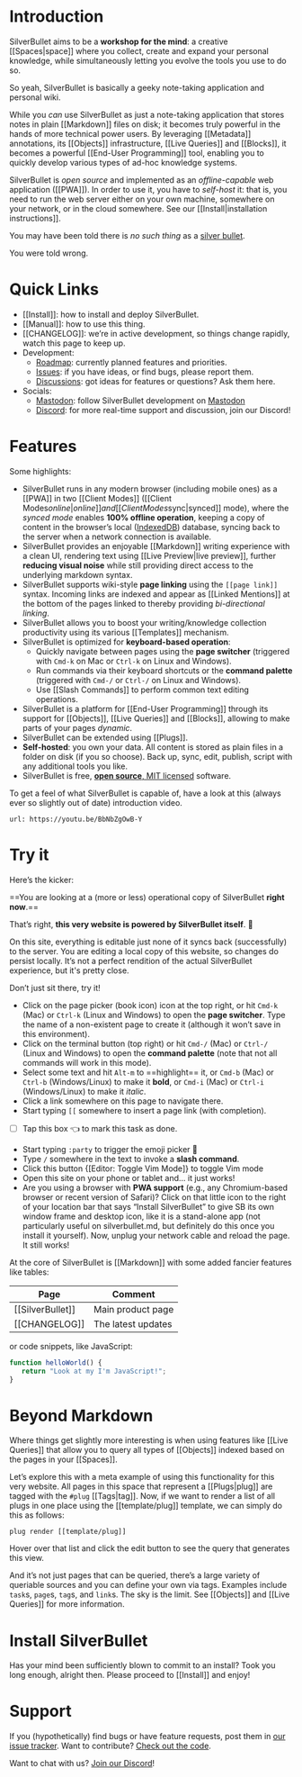 # Introduction
SilverBullet aims to be a **workshop for the mind**: a creative [[Spaces|space]] where you collect, create and expand your personal knowledge, while simultaneously letting you evolve the tools you use to do so.

So yeah, SilverBullet is basically a geeky note-taking application and personal wiki.

While you _can_ use SilverBullet as just a note-taking application that stores notes in plain [[Markdown]] files on disk; it becomes truly powerful in the hands of more technical power users. By leveraging [[Metadata]] annotations, its [[Objects]] infrastructure, [[Live Queries]] and [[Blocks]], it becomes a powerful [[End-User Programming]] tool, enabling you to quickly develop various types of ad-hoc knowledge systems.

SilverBullet is _open source_ and implemented as an _offline-capable_ web application ([[PWA]]). In order to use it, you have to _self-host_ it: that is, you need to run the web server either on your own machine, somewhere on your network, or in the cloud somewhere. See our [[Install|installation instructions]].

You may have been told there is _no such thing_ as a [silver bullet](https://en.wikipedia.org/wiki/Silver_bullet).

You were told wrong.

# Quick Links
* [[Install]]: how to install and deploy SilverBullet.
* [[Manual]]: how to use this thing.
* [[CHANGELOG]]: we’re in active development, so things change rapidly, watch this page to keep up.
* Development:
  * [Roadmap](https://github.com/orgs/silverbulletmd/projects/2/views/1): currently planned features and priorities.
  * [Issues](https://github.com/silverbulletmd/silverbullet/issues): if you have ideas, or find bugs, please report them.
  * [Discussions](https://github.com/silverbulletmd/silverbullet/discussions): got ideas for features or questions? Ask them here.
* Socials:
  * [Mastodon](https://fosstodon.org/@silverbulletmd): follow SilverBullet development on [Mastodon](https://joinmastodon.org/)
  * [Discord](https://discord.gg/EvXbFucTxn): for more real-time support and discussion, join our Discord!

# Features
Some highlights:

* SilverBullet runs in any modern browser (including mobile ones) as a [[PWA]] in two [[Client Modes]] ([[Client Modes$online|online]] and [[Client Modes$sync|synced]] mode), where the _synced mode_ enables **100% offline operation**, keeping a copy of content in the browser’s local ([IndexedDB](https://developer.mozilla.org/en-US/docs/Web/API/IndexedDB_API)) database, syncing back to the server when a network connection is available.
* SilverBullet provides an enjoyable [[Markdown]] writing experience with a clean UI, rendering text using [[Live Preview|live preview]], further **reducing visual noise** while still providing direct access to the underlying markdown syntax.
* SilverBullet supports wiki-style **page linking** using the `[[page link]]` syntax. Incoming links are indexed and appear as [[Linked Mentions]] at the bottom of the pages linked to thereby providing _bi-directional linking_.
* SilverBullet allows you to boost your writing/knowledge collection productivity using its various [[Templates]] mechanism.
* SilverBullet is optimized for **keyboard-based operation**:
  * Quickly navigate between pages using the **page switcher** (triggered with `Cmd-k` on Mac or `Ctrl-k` on Linux and Windows).
  * Run commands via their keyboard shortcuts or the **command palette** (triggered with `Cmd-/` or `Ctrl-/` on Linux and Windows).
  * Use [[Slash Commands]] to perform common text editing operations.
* SilverBullet is a platform for [[End-User Programming]] through its support for [[Objects]], [[Live Queries]] and [[Blocks]], allowing to make parts of your pages _dynamic_.
* SilverBullet can be extended using [[Plugs]].
* **Self-hosted**: you own your data. All content is stored as plain files in a folder on disk (if you so choose). Back up, sync, edit, publish, script with any additional tools you like.
* SilverBullet is free, [**open source**, MIT licensed](https://github.com/silverbulletmd/silverbullet) software.

To get a feel of what SilverBullet is capable of, have a look at this (always ever so slightly out of date) introduction video.

```embed
url: https://youtu.be/BbNbZgOwB-Y
```

# Try it
Here’s the kicker:

==You are looking at a (more or less) operational copy of SilverBullet **right now**.==

That’s right, **this very website is powered by SilverBullet itself**. 🤯

On this site, everything is editable just none of it syncs back (successfully) to the server. You are editing a local copy of this website, so changes do persist locally. It’s not a perfect rendition of the actual SilverBullet experience, but it's pretty close.

Don’t just sit there, try it!

* Click on the page picker (book icon) icon at the top right, or hit `Cmd-k` (Mac) or `Ctrl-k` (Linux and Windows) to open the **page switcher**. Type the name of a non-existent page to create it (although it won’t save in this environment).
* Click on the terminal button (top right) or hit `Cmd-/` (Mac) or `Ctrl-/` (Linux and Windows) to open the **command palette** (note that not all commands will work in this mode).
* Select some text and hit `Alt-m` to ==highlight== it, or `Cmd-b` (Mac) or `Ctrl-b` (Windows/Linux) to make it **bold**, or `Cmd-i` (Mac) or `Ctrl-i` (Windows/Linux) to make it _italic_.
* Click a link somewhere on this page to navigate there.
* Start typing `[[` somewhere to insert a page link (with completion).
* [ ] Tap this box 👈 to mark this task as done.
* Start typing `:party` to trigger the emoji picker 🎉
* Type `/` somewhere in the text to invoke a **slash command**.
* Click this button {[Editor: Toggle Vim Mode]} to toggle Vim mode
* Open this site on your phone or tablet and... it just works!
* Are you using a browser with **PWA support** (e.g., any Chromium-based
  browser or recent version of Safari)? Click on that little icon to the right of your location bar that says “Install SilverBullet” to give SB its own window frame and desktop icon, like it is a stand-alone app (not particularly useful on silverbullet.md, but definitely do this once you install it yourself). Now, unplug your network cable and reload the page. It still works!

At the core of SilverBullet is [[Markdown]] with some added fancier features like tables:

| Page | Comment |
|----------|----------|
| [[SilverBullet]] | Main product page |
| [[CHANGELOG]] | The latest updates |

or code snippets, like JavaScript:

```javascript
function helloWorld() {
   return "Look at my I'm JavaScript!";
}
```

# Beyond Markdown
Where things get slightly more interesting is when using features like [[Live Queries]] that allow you to query all types of [[Objects]] indexed based on the pages in your [[Spaces]]. 

Let’s explore this with a meta example of using this functionality for this very website. All pages in this space that represent a [[Plugs|plug]] are tagged with the `#plug` [[Tags|tag]]. Now, if we want to render a list of all plugs in one place using the [[template/plug]] template, we can simply do this as follows:

```query
plug render [[template/plug]]
```

Hover over that list and click the edit button to see the query that generates this view.

And it’s not just pages that can be queried, there’s a large variety of queriable sources and you can define your own via tags. Examples include `task`s, `page`s, `tag`s, and `link`s. The sky is the limit. See [[Objects]] and [[Live Queries]] for more information.

# Install SilverBullet
Has your mind been sufficiently blown to commit to an install? Took you long enough, alright then. Please proceed to [[Install]] and enjoy!

# Support
If you (hypothetically) find bugs or have feature requests, post them in [our issue tracker](https://github.com/silverbulletmd/silverbullet/issues). Want to contribute? [Check out the code](https://github.com/silverbulletmd/silverbullet).

Want to chat with us? [Join our Discord](https://discord.gg/EvXbFucTxn)!